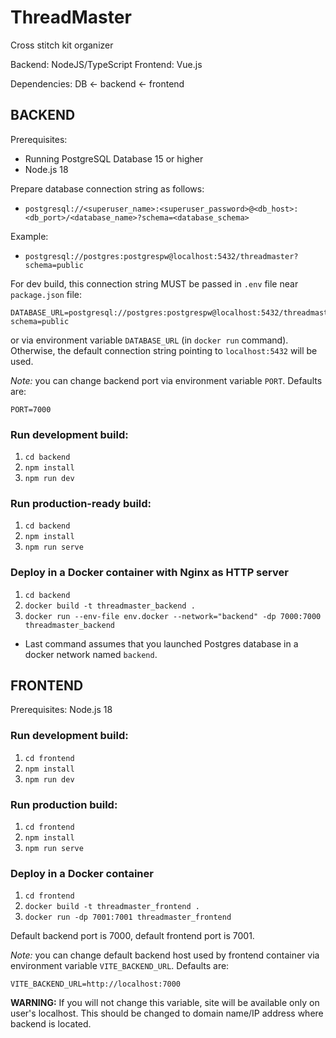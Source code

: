 # ThreadMaster 
Cross stitch kit organizer

Backend: NodeJS/TypeScript
Frontend: Vue.js

Dependencies: DB <- backend <- frontend

## BACKEND

Prerequisites:
- Running PostgreSQL Database 15 or higher
- Node.js 18

Prepare database connection string as follows:
- `postgresql://<superuser_name>:<superuser_password>@<db_host>:<db_port>/<database_name>?schema=<database_schema>`

Example: 
- `postgresql://postgres:postgrespw@localhost:5432/threadmaster?schema=public`

For dev build, this connection string MUST be passed in `.env` file near `package.json` file:
```
DATABASE_URL=postgresql://postgres:postgrespw@localhost:5432/threadmaster?schema=public
```
or via environment variable `DATABASE_URL` (in `docker run` command). Otherwise, the default connection string pointing to `localhost:5432` will be used.

_Note:_ you can change backend port via environment variable `PORT`. Defaults are:
```
PORT=7000
```

### Run development build:
1. `cd backend`
1. `npm install`
1. `npm run dev`

### Run production-ready build:
1. `cd backend`
1. `npm install`
1. `npm run serve`

### Deploy in a Docker container with Nginx as HTTP server
1. `cd backend`
1. `docker build -t threadmaster_backend .`
1. `docker run --env-file env.docker --network="backend" -dp 7000:7000 threadmaster_backend`
- Last command assumes that you launched Postgres database in a docker network named `backend`.

## FRONTEND
Prerequisites: Node.js 18

### Run development build:
1. `cd frontend`
1. `npm install`
1. `npm run dev`

### Run production build:
1. `cd frontend`
1. `npm install`
1. `npm run serve`

### Deploy in a Docker container
1. `cd frontend`
1. `docker build -t threadmaster_frontend .`
1. `docker run -dp 7001:7001 threadmaster_frontend`

Default backend port is 7000, default frontend port is 7001.

_Note:_ you can change default backend host used by frontend container via environment variable `VITE_BACKEND_URL`. Defaults are:
```
VITE_BACKEND_URL=http://localhost:7000
``` 
**WARNING:** If you will not change this variable, site will be available only on user's localhost. This should be changed to domain name/IP address where backend is located.
